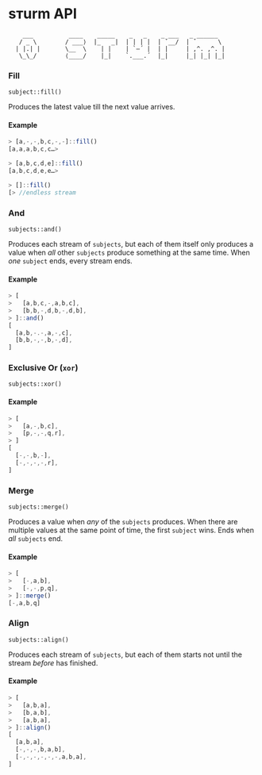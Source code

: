 # sтurm API
```
    ___          ____    _____    _   _    _ ___   _ ______
   / _ \        / ___⟩  |_   _|  | | | |  | ˇ__/  | ˇ      \
  | |.| |       \__  \    | |    | `–´ |  | |     | ,^. ,^. |
   \_\_/        ⟨____/    |_|    `.___.´  |_|     |_| |_| |_|

```

### Fill
`subject::fill()`

Produces the latest value till the next value arrives.

#### Example
```js
> [a,-,-,b,c,-,-]::fill()
[a,a,a,b,c,c…>

> [a,b,c,d,e]::fill()
[a,b,c,d,e,e…>

> []::fill()
[> //endless stream
```


### And
`subjects::and()`

Produces each stream of `subjects`, but each of them itself only produces a value when *all* other `subjects` produce something at the same time. When *one* `subject` ends, every stream ends.

#### Example
```js
> [
>   [a,b,c,-,a,b,c],
>   [b,b,-,d,b,-,d,b],
> ]::and()
[
  [a,b,-.-,a,-,c],
  [b,b,-,-,b,-,d],
]
```

### Exclusive Or (`xor`)
`subjects::xor()`

#### Example
```js
> [
>   [a,-,b,c],
>   [p,-,-,q,r],
> ]
[
  [-,-,b,-],
  [-,-,-,-,r],
]
```


### Merge
`subjects::merge()`

Produces a value when *any* of the `subjects` produces. When there are multiple values at the same point of time, the first `subject` wins. Ends when *all* `subjects` end.

#### Example
```js
> [
>   [-,a,b],
>   [-,-,p,q],
> ]::merge()
[-,a,b,q]
```


### Align
`subjects::align()`

Produces each stream of `subjects`, but each of them starts not until the stream *before* has finished.

#### Example
```js
> [
>   [a,b,a],
>   [b,a,b],
>   [a,b,a],
> ]::align()
[
  [a,b,a],
  [-,-,-,b,a,b],
  [-,-,-,-,-,-,a,b,a],
]
```
